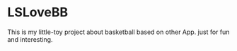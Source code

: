 # LSLoveBB
This is my little-toy project about basketball based on other App. just for fun and interesting.
